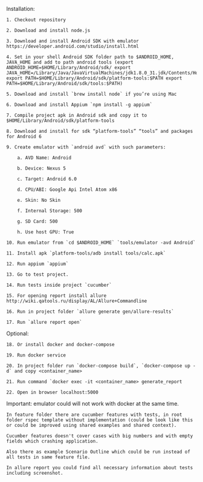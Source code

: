 Installation:

    1. Checkout repository

    2. Download and install node.js

    3. Download and install Android SDK with emulator https://developer.android.com/studio/install.html

    4. Set in your shell Android SDK folder path to $ANDROID_HOME, JAVA_HOME and add to path android tools (export ANDROID_HOME=$HOME/Library/Android/sdk/ export JAVA_HOME=/Library/Java/JavaVirtualMachines/jdk1.8.0_31.jdk/Contents/Home/ export PATH=$HOME/Library/Android/sdk/platform-tools:$PATH export PATH=$HOME/Library/Android/sdk/tools:$PATH)

    5. Download and install `brew install node` if you’re using Mac

    6. Download and install Appium `npm install -g appium`

    7. Compile project apk in Android sdk and copy it to $HOME/Library/Android/sdk/platform-tools

    8. Download and install for sdk “platform-tools” “tools” and packages for Android 6

    9. Create emulator with `android avd` with such parameters:

        a. AVD Name: Android

        b. Device: Nexus 5

        c. Target: Android 6.0

        d. CPU/ABI: Google Api Intel Atom x86

        e. Skin: No Skin

        f. Internal Storage: 500

        g. SD Card: 500

        h. Use host GPU: True

    10. Run emulator from `cd $ANDROID_HOME` `tools/emulator -avd Android`

    11. Install apk `platform-tools/adb install tools/calc.apk`

    12. Run appium `appium`

    13. Go to test project.

    14. Run tests inside project `cucumber`

    15. For opening report install allure http://wiki.qatools.ru/display/AL/Allure+Commandline

    16. Run in project folder `allure generate gen/allure-results`

    17. Run `allure report open`

Optional:

    18. Or install docker and docker-compose

    19. Run docker service

    20. In project folder run `docker-compose build`, `docker-compose up -d` and copy <container_name>

    21. Run command `docker exec -it <container_name> generate_report

    22. Open in browser localhost:5000

Important: emulator could will not work with docker at the same time.

	In feature folder there are cucumber features with tests, in root folder rspec template without implementation (could be look like this or could be improved using shared examples and shared context).

	Cucumber features doesn't cover cases with big numbers and with empty fields which crashing application.

	Also there as example Scenario Outline which could be run instead of all tests in same feature file.

	In allure report you could find all necessary information about tests including screenshot.


